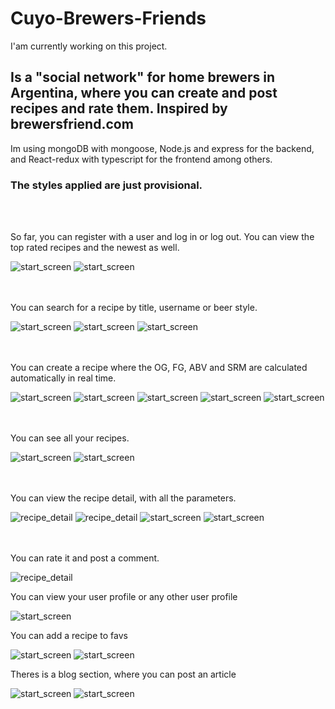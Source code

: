 # Cuyo-Brewers-Friends

I'am currently working on this project.

## Is a "social network" for home brewers in Argentina, where you can create and post recipes and rate them. Inspired by brewersfriend.com

Im using mongoDB with mongoose, Node.js and express for the backend,
and React-redux with typescript for the frontend among others.

### The styles applied are just provisional.

<br></br>

So far, you can register with a user and log in or log out.
You can view the top rated recipes and the newest as well.

<img src="./images/home.png" alt="start_screen"/>
<img src="./images/update1.0/home1.png" alt="start_screen"/>

<br></br>
You can search for a recipe by title, username or beer style.

<img src="./images/search.png" alt="start_screen"/>
<img src='./images/search2.png' alt="start_screen">
<img src="./images/update1.0/search1.png" alt="start_screen"/>


<br></br>
You can create a recipe where the OG, FG, ABV and SRM are calculated automatically in real time.

<img src="./images/add_recipe1.png" alt="start_screen"/>
<img src="./images/add_recipe2.png" alt="start_screen"/>
<img src='./images/add_recipe3.png' alt="start_screen">
<img src="./images/update1.0/createrecipe1.png" alt="start_screen"/>
<img src="./images/update1.0/createrecipe2.png" alt="start_screen"/>


<br></br>
You can see all your recipes.

<img src="./images/my_recipes.png" alt="start_screen"/>
<img src="./images/update1.0/myrecipes1.png" alt="start_screen"/>


<br></br>
You can view the recipe detail, with all the parameters.

<img src='./images/recipe_detail1.png' alt="recipe_detail" >
<img src='./images/recipe_detail2.png' alt="recipe_detail" >
<img src="./images/update1.0/detail1.png" alt="start_screen"/>
<img src="./images/update1.0/detail2.png" alt="start_screen"/>



<br></br>
You can rate it and post a comment.

<img src='./images/recipe_detail3.png' alt="recipe_detail" >

You can view your user profile or any other user profile

<img src="./images/update1.0/profile1.png" alt="start_screen"/>

You can add a recipe to favs

<img src="./images/update1.0/fav1.png" alt="start_screen"/>
<img src="./images/update1.0/fav2.png" alt="start_screen"/>

Theres is a blog section, where you can post an article

<img src="./images/update1.0/blog1.png" alt="start_screen"/>
<img src="./images/update1.0/addblog1.png" alt="start_screen"/>





